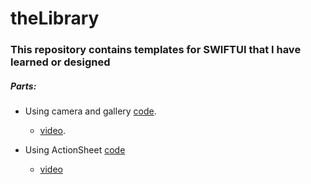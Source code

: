 # theLibrary

### This repository contains templates for SWIFTUI that I have learned or designed

##### Parts:

* Using camera and gallery [code](https://github.com/MrKaraaslan/theLibrary/tree/master/CameraAndGallery).
  - [video](https://web.itu.edu.tr/karaaslan18/gitVideos.html#cameraAndGallery).

* Using ActionSheet [code](https://github.com/MrKaraaslan/theLibrary/tree/master/ActionSheetExample)
    - [video](https://web.itu.edu.tr/karaaslan18/swiftui.html#actionSheet)

